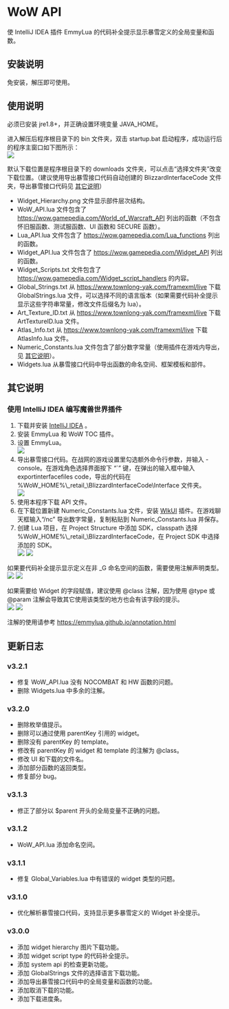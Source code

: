 # WoW API
使 IntelliJ IDEA 插件 EmmyLua 的代码补全提示显示暴雪定义的全局变量和函数。

## 安装说明
免安装，解压即可使用。

## 使用说明
必须已安装 jre1.8+，并正确设置环境变量 JAVA_HOME。

进入解压后程序根目录下的 bin 文件夹，双击 startup.bat 启动程序，成功运行后的程序主窗口如下图所示：  
![](https://github.com/czy211/picture-library/blob/master/resources/wow-api/MainWindow.png)

默认下载位置是程序根目录下的 downloads 文件夹，可以点击“选择文件夹”改变下载位置。（建议使用导出暴雪接口代码自动创建的 BlizzardInterfaceCode 文件夹，导出暴雪接口代码见 [其它说明](#其它说明)）

- Widget_Hierarchy.png 文件显示部件层次结构。
- WoW_API.lua 文件包含了 <https://wow.gamepedia.com/World_of_Warcraft_API> 列出的函数（不包含怀旧服函数、测试服函数、UI 函数和 SECURE 函数）。
- Lua_API.lua 文件包含了 <https://wow.gamepedia.com/Lua_functions> 列出的函数。
- Widget_API.lua 文件包含了 <https://wow.gamepedia.com/Widget_API> 列出的函数。
- Widget_Scripts.txt 文件包含了 <https://wow.gamepedia.com/Widget_script_handlers> 的内容。
- Global_Strings.txt 从 <https://www.townlong-yak.com/framexml/live> 下载 GlobalStrings.lua 文件，可以选择不同的语言版本（如果需要代码补全提示显示这些字符串常量，修改文件后缀名为 lua）。
- Art_Texture_ID.txt 从 <https://www.townlong-yak.com/framexml/live> 下载 ArtTextureID.lua 文件。
- Atlas_Info.txt 从 <https://www.townlong-yak.com/framexml/live> 下载 AtlasInfo.lua 文件。
- Numeric_Constants.lua 文件包含了部分数字常量（使用插件在游戏内导出，见 [其它说明](#其它说明)）。
- Widgets.lua 从暴雪接口代码中导出函数的命名空间、框架模板和部件。

## 其它说明
### 使用 IntelliJ IDEA 编写魔兽世界插件
1. 下载并安装 [IntelliJ IDEA](https://www.jetbrains.com/idea/) 。
2. 安装 EmmyLua 和 WoW TOC 插件。
3. 设置 EmmyLua。  
![](https://github.com/czy211/picture-library/blob/master/resources/wow-api/EmmyLuaSettings.png)
4. 导出暴雪接口代码。在战网的游戏设置里勾选额外命令行参数，并输入 -console。在游戏角色选择界面按下 “\`” 键，在弹出的输入框中输入 exportinterfacefiles code，导出的代码在 %WoW_HOME%\\_retail\_\BlizzardInterfaceCode\Interface 文件夹。  
![](https://github.com/czy211/picture-library/blob/master/resources/wow-api/BNetSettings.png)
5. 使用本程序下载 API 文件。
6. 在下载位置新建 Numeric_Constants.lua 文件，安装 [WlkUI](https://github.com/czy211/wlk-ui) 插件。在游戏聊天框输入“/nc” 导出数字常量，复制粘贴到 Numeric_Constants.lua 并保存。 
7. 创建 Lua 项目，在 Project Structure 中添加 SDK，classpath 选择 %WoW_HOME%\\_retail\_\BlizzardInterfaceCode，在 Project SDK 中选择添加的 SDK。   
![](https://github.com/czy211/picture-library/blob/master/resources/wow-api/AddSDK.png)
![](https://github.com/czy211/picture-library/blob/master/resources/wow-api/SelectSDK.png)

如果要代码补全提示显示定义在非 _G 命名空间的函数，需要使用注解声明类型。  
![](https://github.com/czy211/picture-library/blob/master/resources/wow-api/UseAnnotation.png)
![](https://github.com/czy211/picture-library/blob/master/resources/wow-api/UseAnnotationParam.png)

如果需要给 Widget 的字段赋值，建议使用 @class 注解，因为使用 @type 或 @param 注解会导致其它使用该类型的地方也会有该字段的提示。  
![](https://github.com/czy211/picture-library/blob/master/resources/wow-api/UseAnnotationClass.png)
![](https://github.com/czy211/picture-library/blob/master/resources/wow-api/UseAnnotationType.png)

注解的使用请参考 <https://emmylua.github.io/annotation.html>

## 更新日志
### v3.2.1
- 修复 WoW_API.lua 没有 NOCOMBAT 和 HW 函数的问题。
- 删除 Widgets.lua 中多余的注解。
### v3.2.0
- 删除枚举值提示。
- 删除可以通过使用 parentKey 引用的 widget。
- 删除没有 parentKey 的 template。
- 修改有 parentKey 的 widget 和 template 的注解为 @class。
- 修改 UI 和下载的文件名。
- 添加部分函数的返回类型。
- 修复部分 bug。
### v3.1.3
- 修正了部分以 $parent 开头的全局变量不正确的问题。
### v3.1.2
- WoW_API.lua 添加命名空间。
### v3.1.1
- 修复 Global_Variables.lua 中有错误的 widget 类型的问题。
### v3.1.0
- 优化解析暴雪接口代码，支持显示更多暴雪定义的 Widget 补全提示。
### v3.0.0
- 添加 widget hierarchy 图片下载功能。
- 添加 widget script type 的代码补全提示。
- 添加 system api 的检查更新功能。
- 添加 GlobalStrings 文件的选择语言下载功能。
- 添加导出暴雪接口代码中的全局变量和函数的功能。
- 添加取消下载的功能。
- 添加下载进度条。
